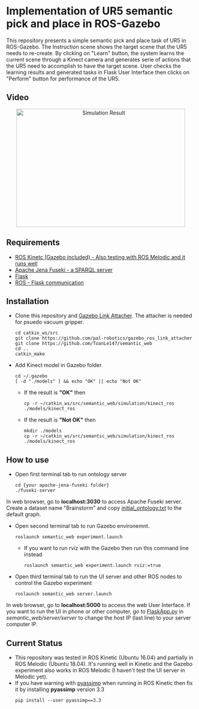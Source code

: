 Implementation of UR5 semantic pick and place in ROS-Gazebo 
==================================================================
This repository presents a simple semantic pick and place task of UR5 in ROS-Gazebo. The Instruction scene shows the target scene that the UR5 needs to re-create. By clicking on "Learn" button, the system learns the current scene through a Kinect camera and generates serie of actions that the UR5 need to accomplish to have the target scene. User checks the learning results and generated tasks in Flask User Interface then clicks on "Perform" button for performance of the UR5.

## Video
<p align="center">
<a href="http://www.youtube.com/watch?feature=player_embedded&v=VpH7y9el_gs" target="_blank"><img src="http://img.youtube.com/vi/VpH7y9el_gs/0.jpg" alt="Simulation Result" width="450" height="315" border="0" /></a>

## Requirements
  * [ROS Kinetc (Gazebo included) - Also testing with ROS Melodic and it runs well](http://wiki.ros.org/ROS/Installation)
  * [Apache Jena Fuseki - a SPARQL server](https://jena.apache.org/download/#apache-jena-fuseki)
  * [Flask](https://pypi.org/project/Flask/)
  * [ROS - Flask communication](http://wiki.ros.org/rosbridge_suite)
## Installation
* Clone this repository and [Gazebo Link Attacher](https://github.com/pal-robotics/gazebo_ros_link_attacher). The attacher is needed for psuedo vacuum gripper.
  ```terminal
  cd catkin_ws/src
  git clone https://github.com/pal-robotics/gazebo_ros_link_attacher
  git clone https://github.com/ToanLe147/semantic_web
  cd ..
  catkin_make
  ```
* Add Kinect model in Gazebo folder.
  ```terminal
  cd ~/.gazebo
  [ -d "./models" ] && echo "OK" || echo "Not OK"
  ```
  * If the result is **"OK"** then
    ```terminal
    cp -r ~/catkin_ws/src/semantic_web/simulation/kinect_ros ./models/kinect_ros
    ```
  * If the result is **"Not OK"** then
    ```terminal
    mkdir ./models
    cp -r ~/catkin_ws/src/semantic_web/simulation/kinect_ros ./models/kinect_ros
    ```
## How to use
* Open first terminal tab to run ontology server
  ```terminal
  cd {your apache-jena-fuseki folder}
  ./fuseki-server
  ```
In web browser, go to **localhost:3030** to access Apache Fuseki server. Create a dataset name "Brainstorm" and copy [initial_ontology.txt](https://github.com/ToanLe147/semantic_web/blob/master/knowledge_base/initial_ontology.txt) to the default graph.
* Open second terminal tab to run Gazebo environemnt.
  ```terminal
  roslaunch semantic_web experiment.launch
  ```
  * If you want to run rviz with the Gazebo then run this command line instead
    ```terminal
    roslaunch semantic_web experiment.launch rviz:=true
    ```
* Open third terminal tab to run the UI server and other ROS nodes to control the Gazebo experiment
  ```terminal
  roslaunch semantic_web server.launch
  ```
In web browser, go to **localhost:5000** to access the web User Interface. If you want to run the UI in phone or other computer, go to [FlaskApp.py](https://github.com/ToanLe147/semantic_web/blob/master/server/server/FlaskApp.py) in *semantic_web/server/server* to change the host IP (last line) to your server computer IP.
## Current Status
* This repository was tested in ROS Kinetic (Ubuntu 16.04) and partially in ROS Melodic (Ubuntu 18.04). It's running well in Kinetic and the Gazebo experiment also works in ROS Melodic (I haven't test the UI server in Melodic yet).
* If you have warning with [pyassimp](https://pypi.org/project/pyassimp/) when running in ROS Kinetic then fix it by installing **pyassimp** version 3.3
  ```terminal
  pip install --user pyassimp==3.3
  ```
